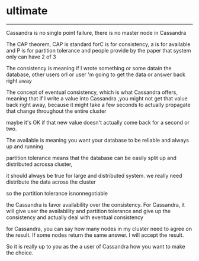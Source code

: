 # ultimate



---

Cassandra is no single point failure, there is no master node in Cassandra

The CAP theorem, CAP is standard forC is for consistency, a is for available and P is for partition tolerance and people provide by the paper that system only can have 2 of 3



The consistency is meaning if I wrote something or some datain the database, other users orI or user 'm going to get the data or answer back right away



The concept of eventual consistency, which is what Cassandra offers, meaning that if I write a value into Cassandra ,you might not get that value back right away, because it might take a few seconds to actually propagate that change throughout the entire cluster





maybe it's OK if that new value doesn't actually come back for a second or two.



The available is meaning you want your database to be reliable and always up and running



partition tolerance means that the database can be easily split up and distributed acrossa cluster,

it should always be true for large and distributed system. we really need distribute the data across the cluster



so the partition tolerance isnonnegotiable



the Cassandra is favor availability over the consistency. For Cassandra, it will give user the availability and partition tolerance and give up the consistency and actually deal with eventual consistency



for Cassandra, you can say how many nodes in my cluster need to agree on the result. If some nodes return the same answer. I will accept the result.



So it is really up to you as the a user of Cassandra how you want to make the choice.
